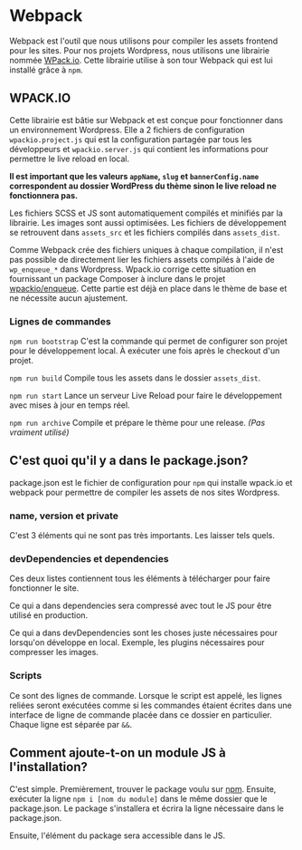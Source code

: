 # Webpack

Webpack est l'outil que nous utilisons pour compiler les assets frontend pour les sites. Pour nos projets Wordpress, nous utilisons une librairie nommée [WPack.io](https://wpack.io/). Cette librairie utilise à son tour Webpack qui est lui installé grâce à `npm`.

## WPACK.IO

Cette librairie est bâtie sur Webpack et est conçue pour fonctionner dans un environnement Wordpress. Elle a 2 fichiers de configuration `wpackio.project.js` qui est la configuration partagée par tous les développeurs et `wpackio.server.js` qui contient les informations pour permettre le live reload en local.

__Il est important que les valeurs `appName`, `slug` et `bannerConfig.name` correspondent au dossier WordPress du thème sinon le live reload ne fonctionnera pas.__

Les fichiers SCSS et JS sont automatiquement compilés et minifiés par la librairie. Les images sont aussi optimisées. Les fichiers de développement se retrouvent dans `assets_src` et les fichiers compilés dans `assets_dist`.

Comme Webpack crée des fichiers uniques à chaque compilation, il n'est pas possible de directement lier les fichiers assets compilés à l'aide de `wp_enqueue_*` dans Wordpress. Wpack.io corrige cette situation en fournissant un package Composer à inclure dans le projet [wpackio/enqueue](https://github.com/swashata/wpackio-enqueue). Cette partie est déjà en place dans le thème de base et ne nécessite aucun ajustement.

### Lignes de commandes

`npm run bootstrap`
C'est la commande qui permet de configurer son projet pour le développement local. À exécuter une fois après le checkout d'un projet.

`npm run build`
Compile tous les assets dans le dossier `assets_dist`.

`npm run start`
Lance un serveur Live Reload pour faire le développement avec mises à jour en temps réel.

`npm run archive`
Compile et prépare le thème pour une release. _(Pas vraiment utilisé)_ 

 
## C'est quoi qu'il y a dans le package.json?
 
package.json est le fichier de configuration pour `npm` qui installe wpack.io et webpack pour permettre de compiler les assets de nos sites Wordpress.
### name, version et private
 
C'est 3 éléments qui ne sont pas très importants. Les laisser tels quels.
 
### devDependencies et dependencies
Ces deux listes contiennent tous les éléments à télécharger pour faire fonctionner le site.
 
Ce qui a dans dependencies sera compressé avec tout le JS pour être utilisé en production.
 
Ce qui a dans devDependencies sont les choses juste nécessaires pour lorsqu'on développe en local. Exemple, les plugins nécessaires pour compresser les images.
 
### Scripts
Ce sont des lignes de commande. Lorsque le script est appelé, les lignes reliées seront exécutées comme si les commandes étaient écrites dans une interface de ligne de commande placée dans ce dossier en particulier. Chaque ligne est séparée par `&&`.
 
## Comment ajoute-t-on un module JS à l'installation?
 
C'est simple. Premièrement, trouver le package voulu sur [npm](https://www.npmjs.com/). Ensuite, exécuter la ligne `npm i [nom du module]` dans le même dossier que le package.json. Le package s'installera et écrira la ligne nécessaire dans le package.json.
 
Ensuite, l'élément du package sera accessible dans le JS.
 

